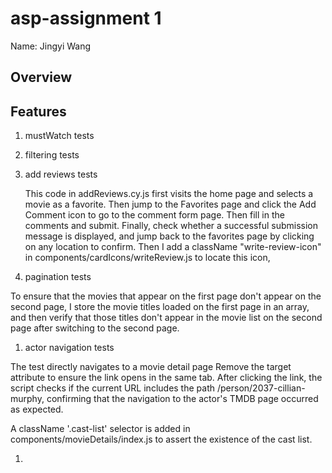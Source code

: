 # asp-assignment 1
 
Name: Jingyi Wang

## Overview

## Features

1. mustWatch tests
   

1. filtering tests


1. add reviews tests

   This code in addReviews.cy.js first visits the home page and selects a movie as a favorite. Then jump to
   the Favorites page and click the Add Comment icon to go to the comment form page. Then fill in the comments and submit. Finally, check whether a successful submission message is displayed, and jump back to the favorites page by clicking on any location to confirm.
   Then I add a className "write-review-icon" in components/cardIcons/writeReview.js to locate this icon,


1. pagination tests

To ensure that the movies that appear on the first page don't appear on the second page, I store the movie titles loaded on the first page in an array, and then verify that those titles don't appear in the movie list on the second page after switching to the second page.
    


1. actor navigation tests

The test directly navigates to a movie detail page
Remove the target attribute to ensure the link opens in the same tab. After clicking the link, the script checks if the current URL includes the path /person/2037-cillian-murphy, confirming that the navigation to the actor's TMDB page occurred as expected.

A className '.cast-list' selector is added in components/movieDetails/index.js to assert the existence of the cast list.


1. 
